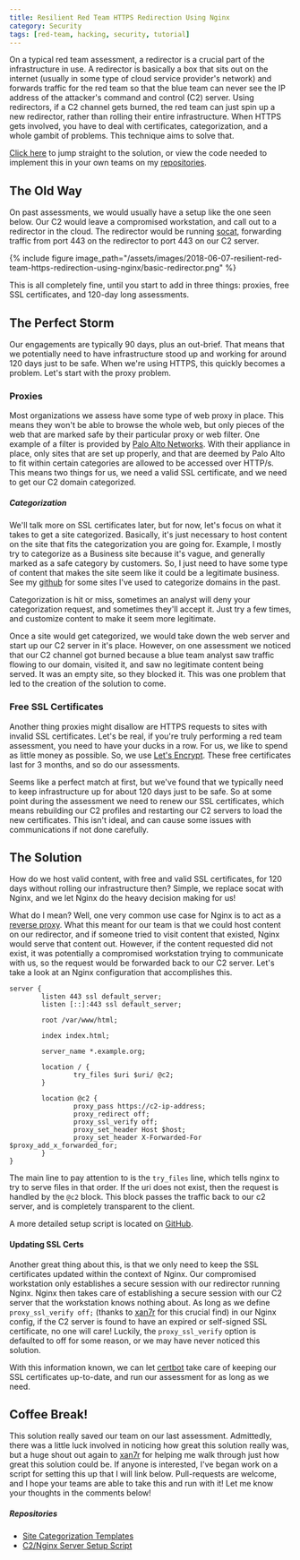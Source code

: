 ```yaml
---
title: Resilient Red Team HTTPS Redirection Using Nginx
category: Security
tags: [red-team, hacking, security, tutorial]
---
```



On a typical red team assessment, a redirector is a crucial part of the infrastructure in use. A redirector is basically a box that sits out on the internet (usually in some type of cloud service provider's network) and forwards traffic for the red team so that the blue team can never see the IP address of the attacker's command and control (C2) server. Using redirectors, if a C2 channel gets burned, the red team can just spin up a new redirector, rather than rolling their entire infrastructure. When HTTPS gets involved, you have to deal with certificates, categorization, and a whole gambit of problems. This technique aims to solve that.

[Click here](#the-solution) to jump straight to the solution, or view the code needed to implement this in your own teams on my [repositories](#repositories).


## The Old Way

On past assessments, we would usually have a setup like the one seen below. Our C2 would leave a compromised workstation, and call out to a redirector in the cloud. The redirector would be running [socat](http://www.dest-unreach.org/socat/doc/socat.html), forwarding traffic from port 443 on the redirector to port 443 on our C2 server.

{% include figure image_path="/assets/images/2018-06-07-resilient-red-team-https-redirection-using-nginx/basic-redirector.png" %}

This is all completely fine, until you start to add in three things: proxies, free SSL certificates, and 120-day long assessments.

## The Perfect Storm

Our engagements are typically 90 days, plus an out-brief. That means that we potentially need to have infrastructure stood up and working for around 120 days just to be safe. When we're using HTTPS, this quickly becomes a problem. Let's start with the proxy problem.


### Proxies

Most organizations we assess have some type of web proxy in place. This means they won't be able to browse the whole web, but only pieces of the web that are marked safe by their particular proxy or web filter. One example of a filter is provided by [Palo Alto Networks](https://urlfiltering.paloaltonetworks.com/). With their appliance in place, only sites that are set up properly, and that are deemed by Palo Alto to fit within certain categories are allowed to be accessed over HTTP/s. This means two things for us, we need a valid SSL certificate, and we need to get our C2 domain categorized.

##### Categorization

We'll talk more on SSL certificates later, but for now, let's focus on what it takes to get a site categorized. Basically, it's just necessary to host content on the site that fits the categorization you are going for. Example, I mostly try to categorize as a Business site because it's vague, and generally marked as a safe category by customers. So, I just need to have some type of content that makes the site seem like it could be a legitimate business. See my [github](https://github.com/coffeegist/cat-sites) for some sites I've used to categorize domains in the past.

Categorization is hit or miss, sometimes an analyst will deny your categorization request, and sometimes they'll accept it. Just try a few times, and customize content to make it seem more legitimate.

Once a site would get categorized, we would take down the web server and start up our C2 server in it's place. However, on one assessment we noticed that our C2 channel got burned because a blue team analyst saw traffic flowing to our domain, visited it, and saw no legitimate content being served. It was an empty site, so they blocked it. This was one problem that led to the creation of the solution to come.

### Free SSL Certificates

Another thing proxies might disallow are HTTPS requests to sites with invalid SSL certificates. Let's be real, if you're truly performing a red team assessment, you need to have your ducks in a row. For us, we like to spend as little money as possible. So, we use [Let's Encrypt](https://letsencrypt.org/). These free certificates last for 3 months, and so do our assessments.

Seems like a perfect match at first, but we've found that we typically need to keep infrastructure up for about 120 days just to be safe. So at some point during the assessment we need to renew our SSL certificates, which means rebuilding our C2 profiles and restarting our C2 servers to load the new certificates. This isn't ideal, and can cause some issues with communications if not done carefully.


## The Solution

How do we host valid content, with free and valid SSL certificates, for 120 days without rolling our infrastructure then? Simple, we replace socat with Nginx, and we let Nginx do the heavy decision making for us!

What do I mean? Well, one very common use case for Nginx is to act as a [reverse proxy](https://docs.nginx.com/nginx/admin-guide/web-server/reverse-proxy/). What this meant for our team is that we could host content on our redirector, and if someone tried to visit content that existed, Nginx would serve that content out. However, if the content requested did not exist, it was potentially a compromised workstation trying to communicate with us, so the request would be forwarded back to our C2 server. Let's take a look at an Nginx configuration that accomplishes this.

```nginx
server {
        listen 443 ssl default_server;
        listen [::]:443 ssl default_server;

        root /var/www/html;

        index index.html;

        server_name *.example.org;

        location / {
                try_files $uri $uri/ @c2;
        }

        location @c2 {
                proxy_pass https://c2-ip-address;
                proxy_redirect off;
                proxy_ssl_verify off;
                proxy_set_header Host $host;
                proxy_set_header X-Forwarded-For $proxy_add_x_forwarded_for;
        }
}
```

The main line to pay attention to is the `try_files` line, which tells nginx to try to serve files in that order. If the uri does not exist, then the request is handled by the `@c2` block. This block passes the traffic back to our c2 server, and is completely transparent to the client.

A more detailed setup script is located on [GitHub](https://github.com/coffeegist/now-you-see-me).


#### Updating SSL Certs

Another great thing about this, is that we only need to keep the SSL certificates updated within the context of Nginx. Our compromised workstation only establishes a secure session with our redirector running Nginx. Nginx then takes care of establishing a secure session with our C2 server that the workstation knows nothing about. As long as we define `proxy_ssl_verify off;` (thanks to [xan7r](https://github.com/xan7r) for this crucial find) in our Nginx config, if the C2 server is found to have an expired or self-signed SSL certificate, no one will care! Luckily, the `proxy_ssl_verify` option is defaulted to off for some reason, or we may have never noticed this solution.

With this information known, we can let [certbot](https://certbot.eff.org/) take care of keeping our SSL certificates up-to-date, and run our assessment for as long as we need.


## Coffee Break!

This solution really saved our team on our last assessment. Admittedly, there was a little luck involved in noticing how great this solution really was, but a huge shout out again to [xan7r](https://github.com/xan7r) for helping me walk through just how great this solution could be. If anyone is interested, I've began work on a script for setting this up that I will link below. Pull-requests are welcome, and I hope your teams are able to take this and run with it! Let me know your thoughts in the comments below!

##### Repositories

* [Site Categorization Templates](https://github.com/coffeegist/cat-sites)
* [C2/Nginx Server Setup Script](https://github.com/coffeegist/now-you-see-me)
